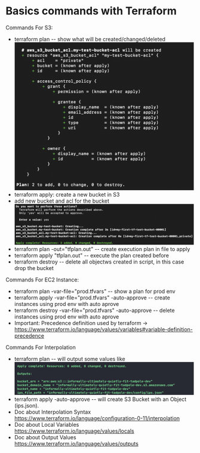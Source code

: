 # Basics commands with Terraform

Commands For S3:
- terraform plan -- show what will be created/changed/deleted
  ![plot](images/plan-1.png)
- terraform apply: create a new bucket in S3
- add new bucket and acl for the bucket
    ![plot](images/apply-1.png)
- terraform plan -out="tfplan.out" -- create execution plan in file to apply
- terraform apply "tfplan.out" -- execute the plan created before
- terraform destroy -- delete all objectws created in script, in this case drop the bucket

Commands For EC2 Instance:
- terraform plan -var-file="prod.tfvars" -- show a plan for prod env
- terraform apply -var-file="prod.tfvars" -auto-approve -- create instances using prod env with auto aprove
- terraform destroy -var-file="prod.tfvars" -auto-approve -- delete instances using prod env with auto aprove
- Important: Precedence definition used by terraform -> https://www.terraform.io/language/values/variables#variable-definition-precedence

Commands For Interpolation
- terraform plan -- will output some values like
   ![plot](images/plan-2.png)
- terraform apply -auto-approve -- will create S3 Bucket with an Object (ips.json).
- Doc about Interpolation Syntax https://www.terraform.io/language/configuration-0-11/interpolation
- Doc about Local Variables https://www.terraform.io/language/values/locals
- Doc about Output Values https://www.terraform.io/language/values/outputs
